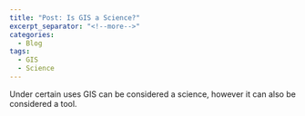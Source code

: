 ```yaml
---
title: "Post: Is GIS a Science?"
excerpt_separator: "<!--more-->"
categories:
  - Blog
tags:
  - GIS
  - Science
---
```



Under certain uses GIS can be considered a science, however it can also be considered a tool. 